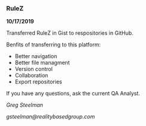 ### RuleZ

**10/17/2019**

Transferred RuleZ in Gist to respositories in GitHub.

Benfits of transferring to this platform:

- Better navigation
- Better file managment
- Version control
- Collaboration
- Export repositories

If you have any questions, ask the current QA Analyst.

_Greg Steelman_

_gsteelman@realitybasedgroup.com_

